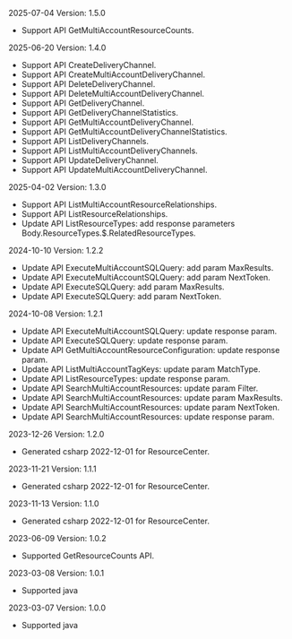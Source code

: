 2025-07-04 Version: 1.5.0
- Support API GetMultiAccountResourceCounts.


2025-06-20 Version: 1.4.0
- Support API CreateDeliveryChannel.
- Support API CreateMultiAccountDeliveryChannel.
- Support API DeleteDeliveryChannel.
- Support API DeleteMultiAccountDeliveryChannel.
- Support API GetDeliveryChannel.
- Support API GetDeliveryChannelStatistics.
- Support API GetMultiAccountDeliveryChannel.
- Support API GetMultiAccountDeliveryChannelStatistics.
- Support API ListDeliveryChannels.
- Support API ListMultiAccountDeliveryChannels.
- Support API UpdateDeliveryChannel.
- Support API UpdateMultiAccountDeliveryChannel.


2025-04-02 Version: 1.3.0
- Support API ListMultiAccountResourceRelationships.
- Support API ListResourceRelationships.
- Update API ListResourceTypes: add response parameters Body.ResourceTypes.$.RelatedResourceTypes.


2024-10-10 Version: 1.2.2
- Update API ExecuteMultiAccountSQLQuery: add param MaxResults.
- Update API ExecuteMultiAccountSQLQuery: add param NextToken.
- Update API ExecuteSQLQuery: add param MaxResults.
- Update API ExecuteSQLQuery: add param NextToken.


2024-10-08 Version: 1.2.1
- Update API ExecuteMultiAccountSQLQuery: update response param.
- Update API ExecuteSQLQuery: update response param.
- Update API GetMultiAccountResourceConfiguration: update response param.
- Update API ListMultiAccountTagKeys: update param MatchType.
- Update API ListResourceTypes: update response param.
- Update API SearchMultiAccountResources: update param Filter.
- Update API SearchMultiAccountResources: update param MaxResults.
- Update API SearchMultiAccountResources: update param NextToken.
- Update API SearchMultiAccountResources: update response param.


2023-12-26 Version: 1.2.0
- Generated csharp 2022-12-01 for ResourceCenter.

2023-11-21 Version: 1.1.1
- Generated csharp 2022-12-01 for ResourceCenter.

2023-11-13 Version: 1.1.0
- Generated csharp 2022-12-01 for ResourceCenter.

2023-06-09 Version: 1.0.2
- Supported GetResourceCounts API.

2023-03-08 Version: 1.0.1
- Supported java

2023-03-07 Version: 1.0.0
- Supported java

